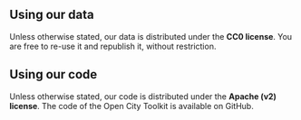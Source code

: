 ## Using our data

Unless otherwise stated, our data is distributed under the **CC0 license**. You are free to re-use it and republish it, without restriction.

## Using our code

Unless otherwise stated, our code is distributed under the **Apache (v2) license**. The code of the Open City Toolkit is available on GitHub.
